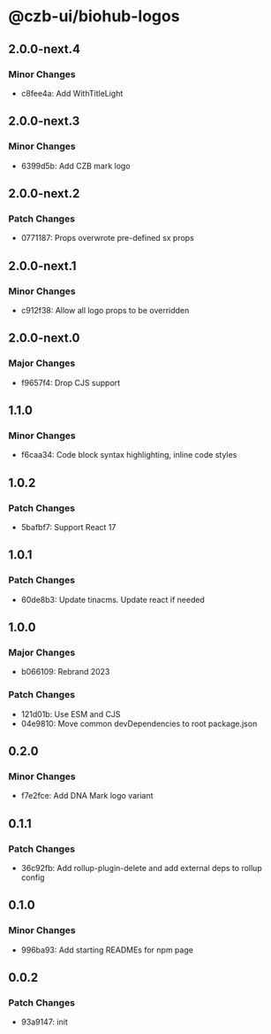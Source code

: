 # @czb-ui/biohub-logos

## 2.0.0-next.4

### Minor Changes

- c8fee4a: Add WithTitleLight

## 2.0.0-next.3

### Minor Changes

- 6399d5b: Add CZB mark logo

## 2.0.0-next.2

### Patch Changes

- 0771187: Props overwrote pre-defined sx props

## 2.0.0-next.1

### Minor Changes

- c912f38: Allow all logo props to be overridden

## 2.0.0-next.0

### Major Changes

- f9657f4: Drop CJS support

## 1.1.0

### Minor Changes

- f6caa34: Code block syntax highlighting, inline code styles

## 1.0.2

### Patch Changes

- 5bafbf7: Support React 17

## 1.0.1

### Patch Changes

- 60de8b3: Update tinacms. Update react if needed

## 1.0.0

### Major Changes

- b066109: Rebrand 2023

### Patch Changes

- 121d01b: Use ESM and CJS
- 04e9810: Move common devDependencies to root package.json

## 0.2.0

### Minor Changes

- f7e2fce: Add DNA Mark logo variant

## 0.1.1

### Patch Changes

- 36c92fb: Add rollup-plugin-delete and add external deps to rollup config

## 0.1.0

### Minor Changes

- 996ba93: Add starting READMEs for npm page

## 0.0.2

### Patch Changes

- 93a9147: init

